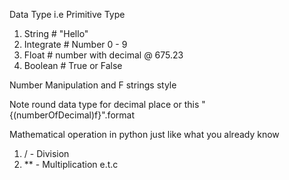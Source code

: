 Data Type i.e Primitive Type
1. String # "Hello"
2. Integrate # Number 0 - 9
3. Float # number with decimal @ 675.23
4. Boolean # True or False

Number Manipulation and F strings style

Note 
round data type for decimal place or this "{(numberOfDecimal)f}".format

Mathematical operation in python just like what you already know
1. / - Division
2. ** - Multiplication
e.t.c



